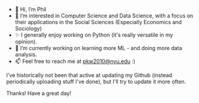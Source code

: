 - 👋 Hi, I’m Phil
- 👀 I’m interested in Computer Science and Data Science, with a focus on their applications in the Social Sciences (Especially Economics and Sociology)
- ✨ I generally enjoy working on Python (it's really versatile in my opinion).
- 🌱 I’m currently working on learning more ML - and doing more data analysis.
- 📫 Feel free to reach me at pkw2010@nyu.edu :)

I've historically not been that active at updating my Github (instead periodically uploading stuff I've done), but I'll try to update it more often.

Thanks! Have a great day!

<!---
- 👍 I also use R and STATA for DS and know a bit of C++, JS and Java.
philwee/philwee is a ✨ special ✨ repository because its `README.md` (this file) appears on your GitHub profile.
You can click the Preview link to take a look at your changes.
--->
